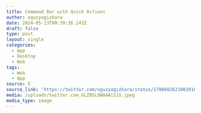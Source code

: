 ```yaml
---
title: Command Bar with Quick Actions
author: oguzyagizkara
date: 2024-05-13T00:39:26.243Z
draft: false
type: post
layout: single
categories:
  - App
  - Desktop
  - Web
tags:
  - Web
  - App
source: X
source_link: 'https://twitter.com/oguzyagizkara/status/1780682621002916123'
media: /uploads/twitter.com_GLZBSLQWAAAlS1V.jpeg
media_type: image
---
```


